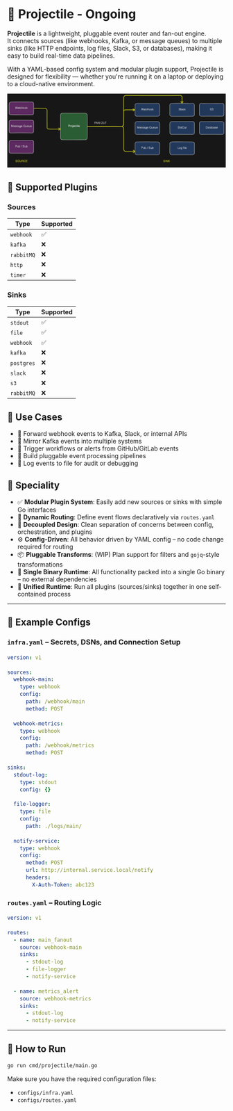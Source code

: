 # 🚀 Projectile - Ongoing

**Projectile** is a lightweight, pluggable event router and fan-out engine.  
It connects sources (like webhooks, Kafka, or message queues) to multiple sinks (like HTTP endpoints, log files, Slack, S3, or databases), making it easy to build real-time data pipelines.

With a YAML-based config system and modular plugin support, Projectile is designed for flexibility — whether you're running it on a laptop or deploying to a cloud-native environment.


![Architecture diagram](./_nocode/images/architecture-diagram.png)


## 🔌 Supported Plugins

### Sources

| Type     | Supported |
|----------|-----------|
| `webhook` | ✅        |
| `kafka`   | ❌        |
| `rabbitMQ`| ❌        |
| `http`    | ❌        |
| `timer`   | ❌        |

### Sinks

| Type       | Supported |
|------------|-----------|
| `stdout`   | ✅        |
| `file`     | ✅        |
| `webhook`  | ✅        |
| `kafka`    | ❌        |
| `postgres` | ❌        |
| `slack`    | ❌        |
| `s3`       | ❌        |
| `rabbitMQ` | ❌        |



## 🧠 Use Cases

- 🔄 Forward webhook events to Kafka, Slack, or internal APIs
- 🔁 Mirror Kafka events into multiple systems
- 🚀 Trigger workflows or alerts from GitHub/GitLab events
- 🧪 Build pluggable event processing pipelines
- 📝 Log events to file for audit or debugging



## 🧩 Speciality

- ✅ **Modular Plugin System**: Easily add new sources or sinks with simple Go interfaces
- 🔁 **Dynamic Routing**: Define event flows declaratively via `routes.yaml`
- 🧠 **Decoupled Design**: Clean separation of concerns between config, orchestration, and plugins
- ⚙️ **Config-Driven**: All behavior driven by YAML config – no code change required for routing
- 📦 **Pluggable Transforms**: (WIP) Plan support for filters and `gojq`-style transformations
- 🧪 **Single Binary Runtime**: All functionality packed into a single Go binary – no external dependencies
- 🔧 **Unified Runtime**: Run all plugins (sources/sinks) together in one self-contained process



---

## 🧾 Example Configs

### `infra.yaml` – Secrets, DSNs, and Connection Setup

```yaml
version: v1

sources:
  webhook-main:
    type: webhook
    config:
      path: /webhook/main
      method: POST

  webhook-metrics:
    type: webhook
    config:
      path: /webhook/metrics
      method: POST

sinks:
  stdout-log:
    type: stdout
    config: {}

  file-logger:
    type: file
    config:
      path: ./logs/main/

  notify-service:
    type: webhook
    config:
      method: POST
      url: http://internal.service.local/notify
      headers:
        X-Auth-Token: abc123

```


### `routes.yaml` – Routing Logic

```yaml
version: v1

routes:
  - name: main_fanout
    source: webhook-main
    sinks:
      - stdout-log
      - file-logger
      - notify-service

  - name: metrics_alert
    source: webhook-metrics
    sinks:
      - stdout-log
      - notify-service
```


---

## 🚀 How to Run

```bash
go run cmd/projectile/main.go
```

Make sure you have the required configuration files:

- `configs/infra.yaml`
- `configs/routes.yaml`


